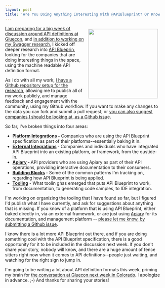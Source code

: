 ```yaml
---
layout: post
title: 'Are You Doing Anything Interesting With @APIBlueprint? Or Know Someone Who Is?'
---
```

<p><a href="http://api-blueprint.apievangelist.com/"><img style="padding: 10px;" src="https://s3.amazonaws.com/kinlane-productions/api-evangelist/apiary/bw-api-blueprint-icon.png" alt="" width="225" align="right" /></a></p>
<p><a href="http://apievangelist.com/2015/05/13/it-will-be-a-busy-week-for-api-industry-next-week-at-gluecon/">I am preparing for a big week of discussion around API definitions at Gluecon</a>, and <a href="http://swagger.apievangelist.com/">in addition to working on my Swagger research</a>, I kicked off deeper research into <a href="https://apiblueprint.org/">API Blueprin</a>, looking for the companies that are doing interesting things in the space, using the machine readable API definition format.</p>
<p>As i do with all my work,&nbsp;<a href="http://api-blueprint.apievangelist.com/">I have a Github repository setup for the research</a>, allowing me to publish all of my work publicly, and manage feedback and engagement with the community, using my Github workflow. If you want to make any changes to the data you can fork and submit a pull request, or&nbsp;<a href="https://github.com/kinlane/api-blueprint/issues/new?title=Question%20About%20Your%20API%20Blueprint%20Research&amp;body=">you can also suggest companies I should be looking at, as a Github issu</a>e.</p>
<p>So far, I've broken things into four areas:</p>
<ul>
<li><strong><a href="http://api-blueprint.apievangelist.com/platform-integrations.html">Platform Integrations</a>&nbsp;-&nbsp;</strong>Companies who are using the API Blueprint specification as part of their platforms--essentially baking it in.</li>
<li><strong><a href="http://api-blueprint.apievangelist.com/external-integrations.html">External Integrations</a>&nbsp;-&nbsp;</strong>Companies and individuals who have integrated API Blueprint into an existing platform, or framework, from the oustide-in.</li>
<li><strong><a href="http://api-blueprint.apievangelist.com/apiary.html">Apiary</a>&nbsp;-&nbsp;</strong>API providers who are using Apiary as part of their API operations, providing interactive documentation to their consumers.</li>
<li><strong><a href="http://api-blueprint.apievangelist.com/building-blocks.html">Building Blocks</a>&nbsp;</strong>- Some of the common patterns I'm tracking on, regarding how API Blueprint is being applied.&nbsp;</li>
<li><strong><a href="http://api-blueprint.apievangelist.com/tools.html">Tooling</a></strong> - What toolin ghas emerged that puts API Blueprint to work, from documentation, to generating code samples, to IDE integration.</li>
</ul>
<p>I'm working on organizing the tooling that I have found so far, but I figured I'd publish what I have currently, and ask for suggestions about anything that is missing. If you know of a platform that is using API Blueprint, either baked directly in, via an external framework, or are just using <a href="https://apiary.io/">Apiary</a> for its documentation, and management platform --&nbsp;<a href="https://github.com/kinlane/api-blueprint/issues/new?title=Question%20About%20Your%20API%20Blueprint%20Research&amp;body=">please let me know, by submitting a Github issue</a>.</p>
<p>I know there is a lot more API Blueprint out there, and if you are doing something cool with the API Blueprint specification, there is a good opportunity for it to be included in the discussion next week. If you don't share your story, nobody will know, and there are a huge amount of fence sitters right now when it comes to API definitions--people just waiting, and watching for the right sign to jump in.</p>
<p>I'm going to be writing a lot about API definition formats this week, priming my brain for&nbsp;<a href="http://gluecon.com/">the conversation at Gluecon next week in Colorado</a>. I apologize in advance. ;-) And thanks for sharing your stories!</p>